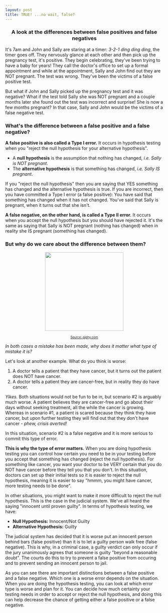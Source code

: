 ```yaml
---
layout: post
title: TRUE! ...no wait, false?
---
```


<h3><p style="text-align:center;">A look at the differences between false positives and false negatives</p></h3>

It's 7am and John and Sally are staring at a timer: *3-2-1 ding ding ding*, the timer goes off. They nervously glance at each other and then pick up the pregnancy test, it's positive. They begin celebrating, they've been trying to have a baby for years! They call the doctor's office to set up a formal appointment and while at the appointment, Sally and John find out they are NOT pregnant. The test was wrong. They've been the victims of a false positive test.

But what if John and Sally picked up the pregnancy test and it was negative? What if the test told Sally she was NOT pregnant and a couple months later she found out the test was incorrect and surprise! She is now a few months pregnant? In that case, Sally and John would be the victims of a false negative test.


### **What's the difference between a false positive and a false negative?**

**A false positive is also called a Type I error.** It occurs in hypothesis testing when you "reject the null hypothesis for your alternative hypothesis".

* A **null hypothesis** is the assumption that nothing has changed, *i.e. Sally is NOT pregnant*.
* The **alternative hypothesis** is that something has changed, *i.e. Sally IS pregnant*.

If you "reject the null hypothesis" then you are saying that YES something has changed and the alternative hypothesis is true. If you are incorrect, then you have committed a Type I error (a false positive): You have said that something has changed when it has not changed. You've said that Sally is pregnant, when it turns out that she isn't.

**A false negative, on the other hand, is called a Type II error.** It occurs when you accept the null hypothesis but you should have rejected it. It's the same as saying that Sally is NOT pregnant (nothing has changed) when in reality she IS pregnant (something has changed).


### **But why do we care about the difference between them?**

<p style="text-align:center"><img src="https://media.giphy.com/media/anB3cor0tgFX2/giphy.gif" width="250"/></p>
<p style="text-align:center; font-size:10px;"><a href="https://media.giphy.com/media/anB3cor0tgFX2/giphy.gif"> Source: giphy.com</a></p>

*In both cases a mistake has been made, why does it matter what type of mistake it is?*


Let's look at another example. What do you think is worse:

1. A doctor tells a patient that they have cancer, but it turns out the patient does NOT have cancer.
2. A doctor tells a patient they are cancer-free, but in reality they do have cancer.

*Yikes.* Both situations would not be fun to be in, but scenario #2 is arguably much worse. A patient believes they are cancer-free and go about their days without seeking treatment, all the while the cancer is growing. Whereas in scenario #1, a patient is scared because they think they have cancer, but upon further testing they will find out that they don't have cancer - *phew, crisis averted!*

In this situation, scenario #2 is a false negative and it is more serious to commit this type of error.

**This is why the type of error matters.** When you are doing hypothesis testing you can control how certain you need to be in your testing before you accept that something has changed (reject the null hypothesis). For something like cancer, you want your doctor to be VERY certain that you do NOT have cancer before they tell you that you don't. In this situation, doctors can set up their initial tests so it is easier to reject the null hypothesis, meaning it is easier to say "hmmm, you might have cancer, more testing needs to be done".

In other situations, you might want to make it more difficult to reject the null hypothesis. This is the case in the judicial system. We've all heard the saying "innocent until proven guilty". In terms of hypothesis testing, we have:

* **Null Hypothesis:** Innocent/Not Guilty
* **Alternative Hypothesis:** Guilty

The judicial system has decided that it is worse put an innocent person behind bars (false positive) than it is to let a guilty person walk free (false negative). This is why, in a criminal case, a guilty verdict can only occur if the jury unanimously agrees that someone is guilty "beyond a reasonable doubt". The courts do this to try to prevent a false positive from occuring and to prevent sending an innocent person to jail.

As you can see there are important distinctions between a false positive and a false negative. Which one is a worse error depends on the situation. When you are doing the hypothesis testing, you can look at which error type is worse and plan for it. You can decide how much certainty your testing needs in order to accept or reject the null hypothesis, and doing this can help decrease the chance of getting either a false positive or a false negative.


